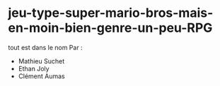 # jeu-type-super-mario-bros-mais-en-moin-bien-genre-un-peu-RPG
tout est dans le nom
Par :
- Mathieu Suchet
- Ethan Joly
- Clément Aumas
